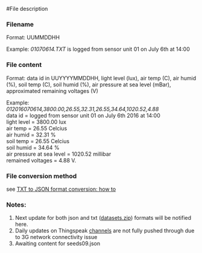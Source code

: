#File description 



### Filename  
Format: UUMMDDHH   

Example:
_01070614.TXT_ is logged from sensor unit 01 on July 6th at 14:00 


### File content      
Format: data id in UUYYYYMMDDHH, light level (lux), air temp (C), air humid (%), soil temp (C), soil humid (%), air pressure at sea level (mBar), approximated remaining voltages (V)   

Example:   
_012016070614,3800.00,26.55,32.31,26.55,34.64,1020.52,4.88_    
data id = logged from sensor unit 01 on July 6th 2016 at 14:00    
light level = 3800.00 lux   
air temp = 26.55 Celcius   
air humid = 32.31 %   
soil temp = 26.55 Celcius   
soil humid = 34.64 %   
air pressure at sea level = 1020.52 millibar   
remained voltages = 4.88 V.   

### File conversion method
see [TXT to JSON format conversion: how to](https://github.com/nandadoes/cs-sensor-unit/wiki/TXT-to-JSON-format-conversion:-how-to)

### Notes:    

1. Next update for both json and txt ([datasets.zip](https://github.com/nandadoes/cs-sensor-unit/raw/master/data/datasets.zip)) formats will be notified here. 
2. Daily updates on Thingspeak [channels](https://github.com/nandadoes/cs-sensor-unit/wiki/Thingspeak-pages) are not fully pushed through due to 3G network connectivity issue
3. Awaiting content for seeds09.json
